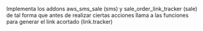 Implementa los addons aws_sms_sale (sms) y sale_order_link_tracker (sale) de tal forma que antes de realizar ciertas acciones llama a las funciones para generar el link acortado (link.tracker)
